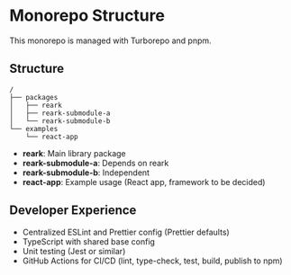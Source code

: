 # Monorepo Structure

This monorepo is managed with Turborepo and pnpm.

## Structure

```
/
├── packages
│   ├── reark
│   ├── reark-submodule-a
│   └── reark-submodule-b
└── examples
    └── react-app
```

- **reark**: Main library package
- **reark-submodule-a**: Depends on reark
- **reark-submodule-b**: Independent
- **react-app**: Example usage (React app, framework to be decided)

## Developer Experience

- Centralized ESLint and Prettier config (Prettier defaults)
- TypeScript with shared base config
- Unit testing (Jest or similar)
- GitHub Actions for CI/CD (lint, type-check, test, build, publish to npm)
